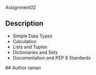  Assignment02
## Description
- Simple Data Types
- Calculation
- Lists and Tuples
- Dictionaries and Sets
- Documentation and PEP 8 Standards

## Author
raman
